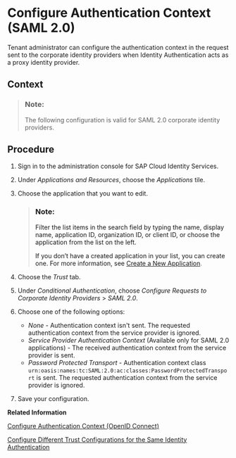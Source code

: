 <!-- loio028cee2589fd418896ae0235b0aeac40 -->

# Configure Authentication Context \(SAML 2.0\)

Tenant administrator can configure the authentication context in the request sent to the corporate identity providers when Identity Authentication acts as a proxy identity provider.



<a name="loio028cee2589fd418896ae0235b0aeac40__context_t4h_3mb_3bc"/>

## Context

> ### Note:  
> The following configuration is valid for SAML 2.0 corporate identity providers.



<a name="loio028cee2589fd418896ae0235b0aeac40__steps_exl_bpk_f4b"/>

## Procedure

1.  Sign in to the administration console for SAP Cloud Identity Services.

2.  Under *Applications and Resources*, choose the *Applications* tile.

3.  Choose the application that you want to edit.

    > ### Note:  
    > Filter the list items in the search field by typing the name, display name, application ID, organization ID, or client ID, or choose the application from the list on the left.
    > 
    > If you don’t have a created application in your list, you can create one. For more information, see [Create a New Application](create-a-new-application-0d4b255.md).

4.  Choose the *Trust* tab.

5.  Under *Conditional Authentication*, choose *Configure Requests to Corporate Identity Providers* \> *SAML 2.0*.

6.  Choose one of the following options:

    -   *None* - Authentication context isn't sent. The requested authentication context from the service provider is ignored.
    -   *Service Provider Authentication Context* \(Available only for SAML 2.0 applications\) - The received authentication context from the service provider is sent.
    -   *Password Protected Transport* - Authentication context class `urn:oasis:names:tc:SAML:2.0:ac:classes:PasswordProtectedTransport` is sent. The requested authentication context from the service provider is ignored.

7.  Save your configuration.


**Related Information**  


[Configure Authentication Context \(OpenID Connect\)](configure-authentication-context-openid-connect-cdd3424.md "Tenant administrator can configure the authentication context in the request sent to the corporate identity providers when Identity Authentication acts as a proxy identity provider.")

[Configure Different Trust Configurations for the Same Identity Authentication](configure-different-trust-configurations-for-the-same-identity-authentication-ba2faa9.md "Tenant administrator can configure the issuer name in the request sent to the corporate identity providers when Identity Authentication acts as a proxy identity provider.")

